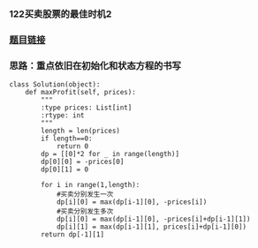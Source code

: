 
### 122买卖股票的最佳时机2
### [题目链接](https://leetcode.cn/problems/best-time-to-buy-and-sell-stock-ii/)
### 思路：重点依旧在初始化和状态方程的书写
```
class Solution(object):
    def maxProfit(self, prices):
        """
        :type prices: List[int]
        :rtype: int
        """
        length = len(prices)
        if length==0:
            return 0
        dp = [[0]*2 for _ in range(length)]
        dp[0][0] = -prices[0]
        dp[0][1] = 0

        for i in range(1,length):
            #买卖分别发生一次
            dp[i][0] = max(dp[i-1][0], -prices[i])
            #买卖分别发生多次
            dp[i][0] = max(dp[i-1][0], -prices[i]+dp[i-1][1])
            dp[i][1] = max(dp[i-1][1], prices[i]+dp[i-1][0])
        return dp[-1][1]

```